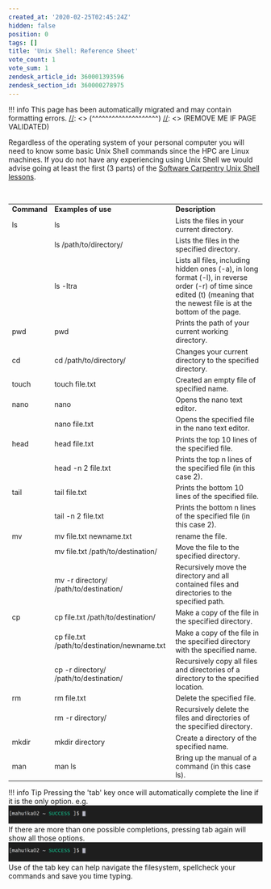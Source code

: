 ```yaml
---
created_at: '2020-02-25T02:45:24Z'
hidden: false
position: 0
tags: []
title: 'Unix Shell: Reference Sheet'
vote_count: 1
vote_sum: 1
zendesk_article_id: 360001393596
zendesk_section_id: 360000278975
---
```




[//]: <> (REMOVE ME IF PAGE VALIDATED)
[//]: <> (vvvvvvvvvvvvvvvvvvvv)
!!! info
    This page has been automatically migrated and may contain formatting errors.
[//]: <> (^^^^^^^^^^^^^^^^^^^^)
[//]: <> (REMOVE ME IF PAGE VALIDATED)

Regardless of the operating system of your personal computer you will
need to know some basic Unix Shell commands since the HPC are Linux
machines. If you do not have any experiencing using Unix Shell we would
advise going at least the first (3 parts) of the [Software Carpentry
Unix Shell lessons](http://swcarpentry.github.io/shell-novice/).

 

|             |                                              |                                                                                                                                                                              |
|-------------|----------------------------------------------|------------------------------------------------------------------------------------------------------------------------------------------------------------------------------|
| **Command** | **Examples of use**                          | **Description**                                                                                                                                                              |
| ls          | ls                                           | Lists the files in your current directory.                                                                                                                                   |
|             | ls /path/to/directory/                       | Lists the files in the specified directory.                                                                                                                                  |
|             | ls -ltra                                     | Lists all files, including hidden ones (-a), in long format (-l), in reverse order (-r) of time since edited (t) (meaning that the newest file is at the bottom of the page. |
| pwd         | pwd                                          | Prints the path of your current working directory.                                                                                                                           |
| cd          | cd /path/to/directory/                       | Changes your current directory to the specified directory.                                                                                                                   |
| touch       | touch file.txt                               | Created an empty file of specified name.                                                                                                                                     |
| nano        | nano                                         | Opens the nano text editor.                                                                                                                                                  |
|             | nano file.txt                                | Opens the specified file in the nano text editor.                                                                                                                            |
| head        | head file.txt                                | Prints the top 10 lines of the specified file.                                                                                                                               |
|             | head -n 2 file.txt                           | Prints the top n lines of the specified file (in this case 2).                                                                                                               |
| tail        | tail file.txt                                | Prints the bottom 10 lines of the specified file.                                                                                                                            |
|             | tail -n 2 file.txt                           | Prints the bottom n lines of the specified file (in this case 2).                                                                                                            |
| mv          | mv file.txt newname.txt                      | rename the file.                                                                                                                                                             |
|             | mv file.txt /path/to/destination/            | Move the file to the specified directory.                                                                                                                                    |
|             | mv -r directory/ /path/to/destination/       | Recursively move the directory and all contained files and directories to the specified path.                                                                                |
| cp          | cp file.txt /path/to/destination/            | Make a copy of the file in the specified directory.                                                                                                                          |
|             | cp file.txt /path/to/destination/newname.txt | Make a copy of the file in the specified directory with the specified name.                                                                                                  |
|             | cp -r directory/ /path/to/destination/       | Recursively copy all files and directories of a directory to the specified location.                                                                                         |
| rm          | rm file.txt                                  | Delete the specified file.                                                                                                                                                   |
|             | rm -r directory/                             | Recursively delete the files and directories of the specified directory.                                                                                                     |
| mkdir       | mkdir directory                              | Create a directory of the specified name.                                                                                                                                    |
| man         | man ls                                       | Bring up the manual of a command (in this case ls).                                                                                                                          |
!!! info Tip
     Pressing the 'tab' key once will automatically complete the line if it
     is the only option. e.g. 
     ![complete1.gif](../../assets/images/Unix_Shell-Reference_Sheet.gif)
     If there are more than one possible completions, pressing tab again
     will show all those options.
     ![complete2.gif](../../assets/images/Unix_Shell-Reference_Sheet_0.gif)
     Use of the tab key can help navigate the filesystem, spellcheck your
     commands and save you time typing.
